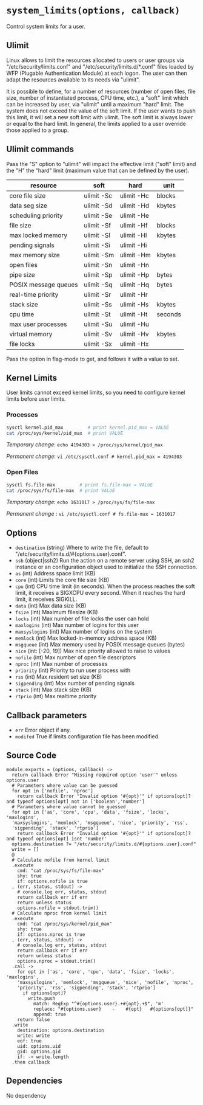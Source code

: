 
# `system_limits(options, callback)`

Control system limits for a user.

## Ulimit

Linux allows to limit the resources allocated to users or user groups via
"/etc/security/limits.conf" and "/etc/security/limits.d/*.conf" files loaded by
WFP (Plugable Authentication Module) at each logon. The user can then adapt the
resources available to its needs via "ulimit".

It is possible to define, for a number of resources (number of open files, file size,
number of instantiated process, CPU time, etc.), a "soft" limit which can be
increased by user, via "ulimit" until a maximum "hard" limit.
The system does not exceed the value of the soft limit. If the user wants to push
this limit, it will set a new soft limit with ulimit.
The soft limit is always lower or equal to the hard limit.
In general, the limits applied to a user override those applied to a group.

## Ulimit commands

Pass the "S" option to "ulimit" will impact the effective limit ("soft" limit)
and the "H" the "hard" limit (maximum value that can be defined by the user).

| resource             |   soft     |   hard     |  unit   |
|----------------------|------------|------------|---------|
| core file size       | ulimit -Sc | ulimit -Hc | blocks  |
| data seg size        | ulimit -Sd | ulimit -Hd | kbytes  |
| scheduling priority  | ulimit -Se | ulimit -He |         |
| file size            | ulimit -Sf | ulimit -Hf | blocks  |
| max locked memory    | ulimit -Sl | ulimit -Hl | kbytes  |
| pending signals      | ulimit -Si | ulimit -Hi |         |
| max memory size      | ulimit -Sm | ulimit -Hm | kbytes  |
| open files           | ulimit -Sn | ulimit -Hn |         |
| pipe size            | ulimit -Sp | ulimit -Hp | bytes   |
| POSIX message queues | ulimit -Sq | ulimit -Hq | bytes   |
| real-time priority   | ulimit -Sr | ulimit -Hr |         |
| stack size           | ulimit -Ss | ulimit -Hs | kbytes  |
| cpu time             | ulimit -St | ulimit -Ht | seconds |
| max user processes   | ulimit -Su | ulimit -Hu |         |
| virtual memory       | ulimit -Sv | ulimit -Hv | kbytes  |
| file locks           | ulimit -Sx | ulimit -Hx |         |

Pass the option in flag-mode to get, and follows it with a value to set.

## Kernel Limits

User limits cannot exceed kernel limits, so you need to configure kernel limits
before user limits.

### Processes

```bash
sysctl kernel.pid_max         # print kernel.pid_max = VALUE
cat /proc/sys/kernel/pid_max  # print VALUE
```

_Temporary change_: `echo 4194303 > /proc/sys/kernel/pid_max`

_Permanent change_: `vi /etc/sysctl.conf # kernel.pid_max = 4194303`

### Open Files

```bash
sysctl fs.file-max         # print fs.file-max = VALUE
cat /proc/sys/fs/file-max  # print VALUE
```

_Temporary change_: `echo 1631017 > /proc/sys/fs/file-max`

_Permanent change_ : `vi /etc/sysctl.conf # fs.file-max = 1631017`


## Options

*   `destination` (string)
    Where to write the file, default to "/etc/security/limits.d/#{options.user}.conf".
*   `ssh` (object|ssh2)
    Run the action on a remote server using SSH, an ssh2 instance or an
    configuration object used to initialize the SSH connection.
*   `as` (int)
    Address space limit (KB)
*   `core` (int)
    Limits the core file size (KB)
*   `cpu`  (int)
    CPU time limit (in seconds).
    When the process reaches the soft limit, it receives a SIGXCPU every second.
    When it reaches the hard limit, it receives SIGKILL.
*   `data` (int)
    Max data size (KB)
*   `fsize` (int)
    Maximum filesize (KB)
*   `locks` (int)
    Max number of file locks the user can hold
*   `maxlogins` (int)
    Max number of logins for this user
*   `maxsyslogins` (int)
    Max number of logins on the system
*   `memlock` (int)
    Max locked-in-memory address space (KB)
*   `msgqueue` (int)
    Max memory used by POSIX message queues (bytes)
*   `nice` (int: [-20, 19])
    Max nice priority allowed to raise to values
*   `nofile` (int)
    Max number of open file descriptors
*   `nproc` (int)
    Max number of processes
*   `priority` (int)
    Priority to run user process with
*   `rss` (int)
    Max resident set size (KB)
*   `sigpending` (int)
    Max number of pending signals
*   `stack` (int)
    Max stack size (KB)
*   `rtprio` (int)
    Max realtime priority

## Callback parameters

*   `err`
    Error object if any.
*   `modifed`
    True if limits configuration file has been modified.

## Source Code

    module.exports = (options, callback) ->
      return callback Error "Missing required option 'user'" unless options.user
      # Parameters where value can be guessed
      for opt in ['nofile', 'nproc']
        return callback Error "Invalid option '#{opt}'" if options[opt]? and typeof options[opt] not in ['boolean','number']
      # Parameters where value cannot be guessed
      for opt in ['as', 'core', 'cpu', 'data', 'fsize', 'locks', 'maxlogins',
      'maxsyslogins', 'memlock', 'msgqueue', 'nice', 'priority', 'rss',
      'sigpending', 'stack', 'rtprio']
        return callback Error "Invalid option '#{opt}'" if options[opt]? and typeof options[opt] isnt 'number'
      options.destination ?= "/etc/security/limits.d/#{options.user}.conf"
      write = []
      @
      # Calculate nofile from kernel limit
      .execute
        cmd: "cat /proc/sys/fs/file-max"
        shy: true
        if: options.nofile is true
      , (err, status, stdout) ->
        # console.log err, status, stdout
        return callback err if err
        return unless status
        options.nofile = stdout.trim()
      # Calculate nproc from kernel limit
      .execute
        cmd: "cat /proc/sys/kernel/pid_max"
        shy: true
        if: options.nproc is true
      , (err, status, stdout) ->
        # console.log err, status, stdout
        return callback err if err
        return unless status
        options.nproc = stdout.trim()
      .call ->
        for opt in ['as', 'core', 'cpu', 'data', 'fsize', 'locks', 'maxlogins',
        'maxsyslogins', 'memlock', 'msgqueue', 'nice', 'nofile', 'nproc',
        'priority', 'rss', 'sigpending', 'stack', 'rtprio']
          if options[opt]?
            write.push
              match: RegExp "^#{options.user}.+#{opt}.+$", 'm'
              replace: "#{options.user}    -    #{opt}   #{options[opt]}"
              append: true
        return false
      .write
        destination: options.destination
        write: write
        eof: true
        uid: options.uid
        gid: options.gid
        if: -> write.length
      .then callback

## Dependencies

No dependency
